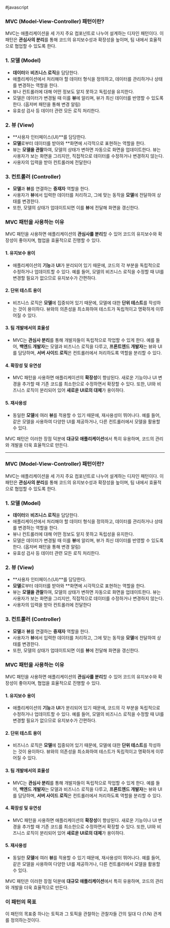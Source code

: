 #javascript

### MVC (Model-View-Controller) 패턴이란?

MVC는 애플리케이션을 세 가지 주요 컴포넌트로 나누어 설계하는 디자인 패턴이다. 이 패턴은 **관심사의 분리**를 통해 코드의 유지보수성과 확장성을 높이며, 팀 내에서 효율적으로 협업할 수 있도록 한다.

### 1. 모델 (Model)

- **데이터**와 **비즈니스 로직**을 담당한다.
- 애플리케이션에서 처리해야 할 데이터 형식을 정의하고, 데이터를 관리하거나 상태를 변경하는 역할을 한다.
- 뷰나 컨트롤러에 대해 어떤 정보도 알지 못하고 독립성을 유지한다.
- 모델은 데이터가 변경될 때 이를 **뷰**에 알리며, 뷰가 최신 데이터를 반영할 수 있도록 한다. (옵저버 패턴을 통해 변경 알림)
- 유효성 검사 등 데이터 관련 모든 로직 처리한다.

### 2. 뷰 (View)

- **사용자 인터페이스(UI)**를 담당한다.
- **모델**로부터 데이터를 받아와 \*\*화면에 시각적으로 표현하는 역할을 한다.
- 뷰는 **모델을 관찰**하여, 모델의 상태가 변하면 자동으로 화면을 업데이트한다. 뷰는 사용자가 보는 화면을 그리지만, 직접적으로 데이터를 수정하거나 변경하지 않는다.
- 사용자의 입력을 받아 컨트롤러에 전달한다

### 3. 컨트롤러 (Controller)

- **모델**과 **뷰**를 연결하는 **중재자** 역할을 한다.
- 사용자가 **뷰**에서 입력한 데이터를 처리하고, 그에 맞는 동작을 **모델**에 전달하여 상태를 변경한다.
- 또한, 모델의 상태가 업데이트되면 이를 **뷰**에 전달해 화면을 갱신한다.

### MVC 패턴을 사용하는 이유

MVC 패턴을 사용하면 애플리케이션의 **관심사를 분리**할 수 있어 코드의 유지보수와 확장성이 좋아지며, 협업을 효율적으로 진행할 수 있다.

#### 1. 유지보수 용이

- 애플리케이션의 **기능**과 **UI**가 분리되어 있기 때문에, 코드의 각 부분을 독립적으로 수정하거나 업데이트할 수 있다. 예를 들어, 모델의 비즈니스 로직을 수정할 때 UI를 변경할 필요가 없으므로 유지보수가 간편하다.

#### 2. 단위 테스트 용이

- 비즈니스 로직은 **모델**에 집중되어 있기 때문에, 모델에 대한 **단위 테스트**를 작성하는 것이 용이하다. 뷰와의 의존성을 최소화하여 테스트가 독립적이고 명확하게 이루어질 수 있다.

#### 3. 팀 개발에서의 효율성

- MVC는 **관심사 분리**를 통해 개발자들이 독립적으로 작업할 수 있게 한다. 예를 들어, **백엔드 개발자**는 모델과 비즈니스 로직을 다루고, **프론트엔드 개발자**는 뷰와 UI를 담당하며, **서버 사이드 로직**은 컨트롤러에서 처리하도록 역할을 분리할 수 있다.

#### 4. 확장성 및 유연성

- MVC 패턴을 사용하면 애플리케이션의 **확장성**이 향상된다. 새로운 기능이나 UI 변경을 추가할 때 기존 코드를 최소한으로 수정하면서 확장할 수 있다. 또한, UI와 비즈니스 로직이 분리되어 있어 **새로운 UI로의 대체**가 용이하다.

#### 5. 재사용성

- 동일한 **모델**에 여러 **뷰**를 적용할 수 있기 때문에, 재사용성이 뛰어나다. 예를 들어, 같은 모델을 사용하여 다양한 UI를 제공하거나, 다른 컨트롤러에서 모델을 활용할 수 있다.

MVC 패턴은 이러한 장점 덕분에 **대규모 애플리케이션**에서 특히 유용하며, 코드의 관리와 개발을 더욱 효율적으로 만든다.

---

### MVC (Model-View-Controller) 패턴이란?

MVC는 애플리케이션을 세 가지 주요 컴포넌트로 나누어 설계하는 디자인 패턴이다. 이 패턴은 **관심사의 분리**를 통해 코드의 유지보수성과 확장성을 높이며, 팀 내에서 효율적으로 협업할 수 있도록 한다.

### 1. 모델 (Model)

- **데이터**와 **비즈니스 로직**을 담당한다.
- 애플리케이션에서 처리해야 할 데이터 형식을 정의하고, 데이터를 관리하거나 상태를 변경하는 역할을 한다.
- 뷰나 컨트롤러에 대해 어떤 정보도 알지 못하고 독립성을 유지한다.
- 모델은 데이터가 변경될 때 이를 **뷰**에 알리며, 뷰가 최신 데이터를 반영할 수 있도록 한다. (옵저버 패턴을 통해 변경 알림)
- 유효성 검사 등 데이터 관련 모든 로직 처리한다.

### 2. 뷰 (View)

- **사용자 인터페이스(UI)**를 담당한다.
- **모델**로부터 데이터를 받아와 \*\*화면에 시각적으로 표현하는 역할을 한다.
- 뷰는 **모델을 관찰**하여, 모델의 상태가 변하면 자동으로 화면을 업데이트한다. 뷰는 사용자가 보는 화면을 그리지만, 직접적으로 데이터를 수정하거나 변경하지 않는다.
- 사용자의 입력을 받아 컨트롤러에 전달한다

### 3. 컨트롤러 (Controller)

- **모델**과 **뷰**를 연결하는 **중재자** 역할을 한다.
- 사용자가 **뷰**에서 입력한 데이터를 처리하고, 그에 맞는 동작을 **모델**에 전달하여 상태를 변경한다.
- 또한, 모델의 상태가 업데이트되면 이를 **뷰**에 전달해 화면을 갱신한다.

### MVC 패턴을 사용하는 이유

MVC 패턴을 사용하면 애플리케이션의 **관심사를 분리**할 수 있어 코드의 유지보수와 확장성이 좋아지며, 협업을 효율적으로 진행할 수 있다.

#### 1. 유지보수 용이

- 애플리케이션의 **기능**과 **UI**가 분리되어 있기 때문에, 코드의 각 부분을 독립적으로 수정하거나 업데이트할 수 있다. 예를 들어, 모델의 비즈니스 로직을 수정할 때 UI를 변경할 필요가 없으므로 유지보수가 간편하다.

#### 2. 단위 테스트 용이

- 비즈니스 로직은 **모델**에 집중되어 있기 때문에, 모델에 대한 **단위 테스트**를 작성하는 것이 용이하다. 뷰와의 의존성을 최소화하여 테스트가 독립적이고 명확하게 이루어질 수 있다.

#### 3. 팀 개발에서의 효율성

- MVC는 **관심사 분리**를 통해 개발자들이 독립적으로 작업할 수 있게 한다. 예를 들어, **백엔드 개발자**는 모델과 비즈니스 로직을 다루고, **프론트엔드 개발자**는 뷰와 UI를 담당하며, **서버 사이드 로직**은 컨트롤러에서 처리하도록 역할을 분리할 수 있다.

#### 4. 확장성 및 유연성

- MVC 패턴을 사용하면 애플리케이션의 **확장성**이 향상된다. 새로운 기능이나 UI 변경을 추가할 때 기존 코드를 최소한으로 수정하면서 확장할 수 있다. 또한, UI와 비즈니스 로직이 분리되어 있어 **새로운 UI로의 대체**가 용이하다.

#### 5. 재사용성

- 동일한 **모델**에 여러 **뷰**를 적용할 수 있기 때문에, 재사용성이 뛰어나다. 예를 들어, 같은 모델을 사용하여 다양한 UI를 제공하거나, 다른 컨트롤러에서 모델을 활용할 수 있다.

MVC 패턴은 이러한 장점 덕분에 **대규모 애플리케이션**에서 특히 유용하며, 코드의 관리와 개발을 더욱 효율적으로 만든다.

### 이 패턴의 목표

이 패턴의 목표중 하나는 토픽과 그 토픽을 관찰하는 관찰자들 간의 일대 다 (1:N) 관계를 정의하는것이다.
